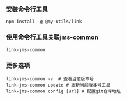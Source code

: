 ### 安装命令行工具
```shell
npm install -g @my-utils/link
```

### 使用命令行工具关联jms-common
```
link-jms-common
```

### 更多选项
```shell
link-jms-common -v  # 查看当前版本号
link-jms-common update # 跟新当前版本号工具
link-jms-common config [url] # 配置git仓库地址
```
